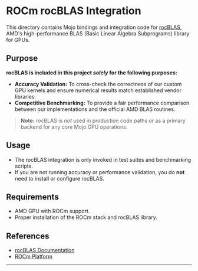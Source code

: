 # ROCm rocBLAS Integration

This directory contains Mojo bindings and integration code for
[rocBLAS](https://github.com/ROCmSoftwarePlatform/rocBLAS), AMD's
high-performance BLAS (Basic Linear Algebra Subprograms) library for GPUs.

## Purpose

**rocBLAS is included in this project _solely_ for the following purposes:**

- **Accuracy Validation:** To cross-check the correctness of our custom GPU
  kernels and ensure numerical results match established vendor libraries.
- **Competitive Benchmarking:** To provide a fair performance comparison
  between our implementations and the official AMD BLAS routines.

> **Note:** rocBLAS is _not_ used in production code paths or as a primary
> backend for any core Mojo GPU operations.

## Usage

- The rocBLAS integration is only invoked in test suites and benchmarking
  scripts.
- If you are not running accuracy or performance validation, you do **not**
  need to install or configure rocBLAS.

## Requirements

- AMD GPU with ROCm support.
- Proper installation of the ROCm stack and rocBLAS library.

## References

- [rocBLAS Documentation](https://rocblas.readthedocs.io/en/latest/)
- [ROCm Platform](https://rocmdocs.amd.com/en/latest/)

---
